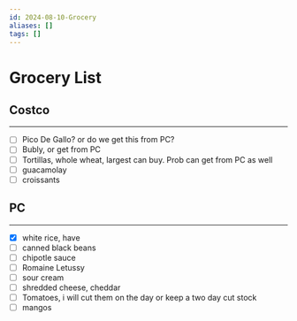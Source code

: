 ```yaml
---
id: 2024-08-10-Grocery
aliases: []
tags: []
---
```


# Grocery List

## Costco

---

- [ ] Pico De Gallo? or do we get this from PC?
- [ ] Bubly, or get from PC
- [ ] Tortillas, whole wheat, largest can buy. Prob can get from PC as well
- [ ] guacamolay
- [ ] croissants

## PC

---

- [x] white rice, have
- [ ] canned black beans
- [ ] chipotle sauce
- [ ] Romaine Letussy
- [ ] sour cream
- [ ] shredded cheese, cheddar
- [ ] Tomatoes, i will cut them on the day or keep a two day cut stock
- [ ] mangos
